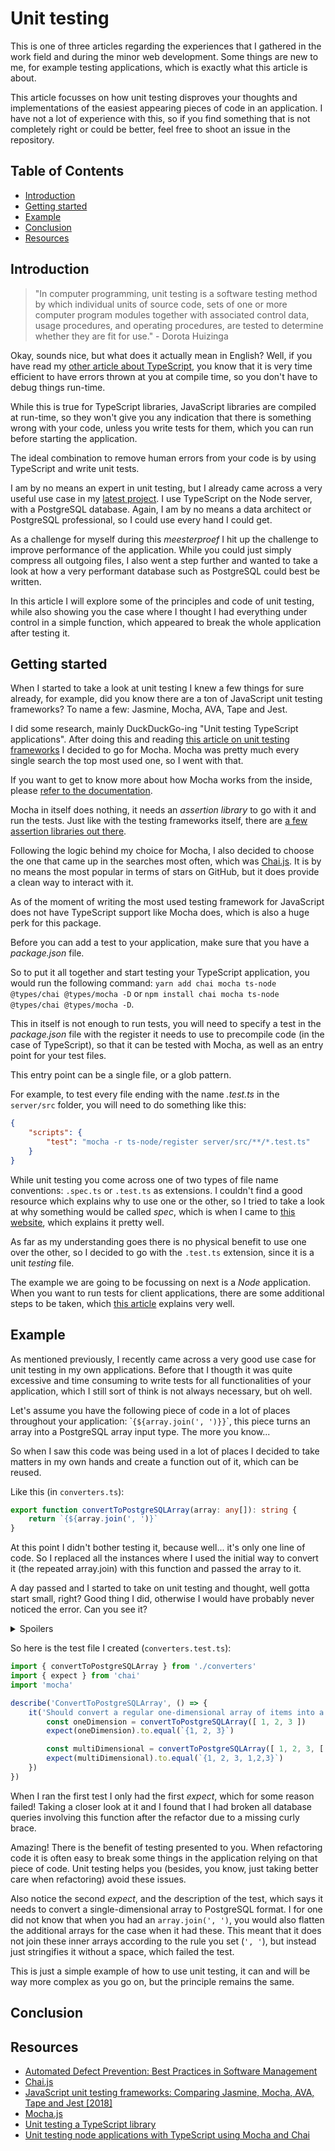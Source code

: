 # Unit testing

This is one of three articles regarding the experiences that I gathered in the work field and during the minor web development. Some things are new to me, for example testing applications, which is exactly what this article is about.

This article focusses on how unit testing disproves your thoughts and implementations of the easiest appearing pieces of code in an application. I have not a lot of experience with this, so if you find something that is not completely right or could be better, feel free to shoot an issue in the repository.

## Table of Contents

* [Introduction](#Introduction)
* [Getting started](#Getting-started)
* [Example](#Example)
* [Conclusion](#Conclusion)
* [Resources](#Resources)

## Introduction

> "In computer programming, unit testing is a software testing method by which individual units of source code, sets of one or more computer program modules together with associated control data, usage procedures, and operating procedures, are tested to determine whether they are fit for use." - Dorota Huizinga

Okay, sounds nice, but what does it actually mean in English?
Well, if you have read my [other article about TypeScript](./TYPESCRIPT.md), you know that it is very time efficient to have errors thrown at you at compile time, so you don't have to debug things run-time.

While this is true for TypeScript libraries, JavaScript libraries are compiled at run-time, so they won't give you any indication that there is something wrong with your code, unless you write tests for them, which you can run before starting the application.

The ideal combination to remove human errors from your code is by using TypeScript and write unit tests.

I am by no means an expert in unit testing, but I already came across a very useful use case in my [latest project](https://github.com/Maikxx/360-wallscope). I use TypeScript on the Node server, with a PostgreSQL database. Again, I am by no means a data architect or PostgreSQL professional, so I could use every hand I could get.

As a challenge for myself during this _meesterproef_ I hit up the challenge to improve performance of the application. While you could just simply compress all outgoing files, I also went a step further and wanted to take a look at how a very performant database such as PostgreSQL could best be written.

In this article I will explore some of the principles and code of unit testing, while also showing you the case where I thought I had everything under control in a simple function, which appeared to break the whole application after testing it.

## Getting started

When I started to take a look at unit testing I knew a few things for sure already, for example, did you know there are a ton of JavaScript unit testing frameworks?
To name a few: Jasmine, Mocha, AVA, Tape and Jest.

I did some research, mainly DuckDuckGo-ing "Unit testing TypeScript applications". After doing this and reading [this article on unit testing frameworks](https://raygun.com/blog/javascript-unit-testing-frameworks/) I decided to go for Mocha.
Mocha was pretty much every single search the top most used one, so I went with that.

If you want to get to know more about how Mocha works from the inside, please [refer to the documentation](https://mochajs.org/).

Mocha in itself does nothing, it needs an _assertion library_ to go with it and run the tests. Just like with the testing frameworks itself, there are [a few assertion libraries out there](https://js.libhunt.com/libs/assertion).

Following the logic behind my choice for Mocha, I also decided to choose the one that came up in the searches most often, which was [Chai.js](https://www.chaijs.com/). It is by no means the most popular in terms of stars on GitHub, but it does provide a clean way to interact with it.

As of the moment of writing the most used testing framework for JavaScript does not have TypeScript support like Mocha does, which is also a huge perk for this package.

Before you can add a test to your application, make sure that you have a _package.json_ file.

So to put it all together and start testing your TypeScript application, you would run the following command: `yarn add chai mocha ts-node @types/chai @types/mocha -D` or `npm install chai mocha ts-node @types/chai @types/mocha -D`.

This in itself is not enough to run tests, you will need to specify a test in the _package.json_ file with the register it needs to use to precompile code (in the case of TypeScript), so that it can be tested with Mocha, as well as an entry point for your test files.

This entry point can be a single file, or a glob pattern.

For example, to test every file ending with the name _.test.ts_ in the `server/src` folder, you will need to do something like this:
```json
{
    "scripts": {
        "test": "mocha -r ts-node/register server/src/**/*.test.ts"
    }
}
```

While unit testing you come across one of two types of file name conventions: `.spec.ts` or `.test.ts` as extensions. I couldn't find a good resource which explains why to use one or the other, so I tried to take a look at why something would be called _spec_, which is when I came to [this website](https://en.wikipedia.org/wiki/Specification_(technical_standard)), which explains it pretty well.

As far as my understanding goes there is no physical benefit to use one over the other, so I decided to go with the `.test.ts` extension, since it is a unit _testing_ file.

The example we are going to be focussing on next is a _Node_ application. When you want to run tests for client applications, there are some additional steps to be taken, which [this article](https://journal.artfuldev.com/unit-testing-node-applications-with-typescript-using-mocha-and-chai-384ef05f32b2) explains very well.

## Example

As mentioned previously, I recently came across a very good use case for unit testing in my own applications.
Before that I thougth it was quite excessive and time consuming to write tests for all functionalities of your application, which I still sort of think is not always necessary, but oh well.

Let's assume you have the following piece of code in a lot of places throughout your application: \``{${array.join(', ')}}`\`, this piece turns an array into a PostgreSQL array input type. The more you know...

So when I saw this code was being used in a lot of places I decided to take matters in my own hands and create a function out of it, which can be reused.

Like this (in `converters.ts`):

```typescript
export function convertToPostgreSQLArray(array: any[]): string {
    return `{${array.join(', ')}`
}
```

At this point I didn't bother testing it, because well... it's only one line of code. So I replaced all the instances where I used the initial way to convert it (the repeated array.join) with this function and passed the array to it.

A day passed and I started to take on unit testing and thought, well gotta start small, right?
Good thing I did, otherwise I would have probably never noticed the error. Can you see it?

<details>
<summary>Spoilers</summary>

There is a curly brace missing at the end of the string.
</details>

So here is the test file I created (`converters.test.ts`):

```typescript
import { convertToPostgreSQLArray } from './converters'
import { expect } from 'chai'
import 'mocha'

describe('ConvertToPostgreSQLArray', () => {
    it('Should convert a regular one-dimensional array of items into a PostgreSQL array format', () => {
        const oneDimension = convertToPostgreSQLArray([ 1, 2, 3 ])
        expect(oneDimension).to.equal(`{1, 2, 3}`)

        const multiDimensional = convertToPostgreSQLArray([ 1, 2, 3, [ 1, 2, 3 ]])
        expect(multiDimensional).to.equal(`{1, 2, 3, 1,2,3}`)
    })
})
```

When I ran the first test I only had the first _expect_, which for some reason failed! Taking a closer look at it and I found that I had broken all database queries involving this function after the refactor due to a missing curly brace.

Amazing! There is the benefit of testing presented to you. When refactoring code it is often easy to break some things in the application relying on that piece of code. Unit testing helps you (besides, you know, just taking better care when refactoring) avoid these issues.

Also notice the second _expect_, and the description of the test, which says it needs to convert a single-dimensional array to PostgreSQL format. I for one did not know that when you had an `array.join(', ')`, you would also flatten the additional arrays for the case when it had these. This meant that it does not join these inner arrays according to the rule you set (`', '`), but instead just stringifies it without a space, which failed the test.

This is just a simple example of how to use unit testing, it can and will be way more complex as you go on, but the principle remains the same.

## Conclusion



## Resources

* [Automated Defect Prevention: Best Practices in Software Management](https://www.wiley.com/en-us/Automated+Defect+Prevention%3A+Best+Practices+in+Software+Management-p-9780470042120)
* [Chai.js](https://www.chaijs.com/)
* [JavaScript unit testing frameworks: Comparing Jasmine, Mocha, AVA, Tape and Jest \[2018\]](https://raygun.com/blog/javascript-unit-testing-frameworks/)
* [Mocha.js](https://mochajs.org/)
* [Unit testing a TypeScript library](https://www.tsmean.com/articles/how-to-write-a-typescript-library/unit-testing/)
* [Unit testing node applications with TypeScript using Mocha and Chai](https://journal.artfuldev.com/unit-testing-node-applications-with-typescript-using-mocha-and-chai-384ef05f32b2)